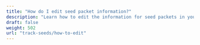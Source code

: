 ```yaml
---
title: "How do I edit seed packet information?"
description: "Learn how to edit the information for seed packets in your Seed Box"
draft: false
weight: 502
url: "track-seeds/how-to-edit"
---
```

